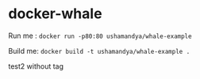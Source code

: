 # docker-whale

Run me : `docker run -p80:80 ushamandya/whale-example`

Build me: `docker build -t ushamandya/whale-example .`

test2 without tag